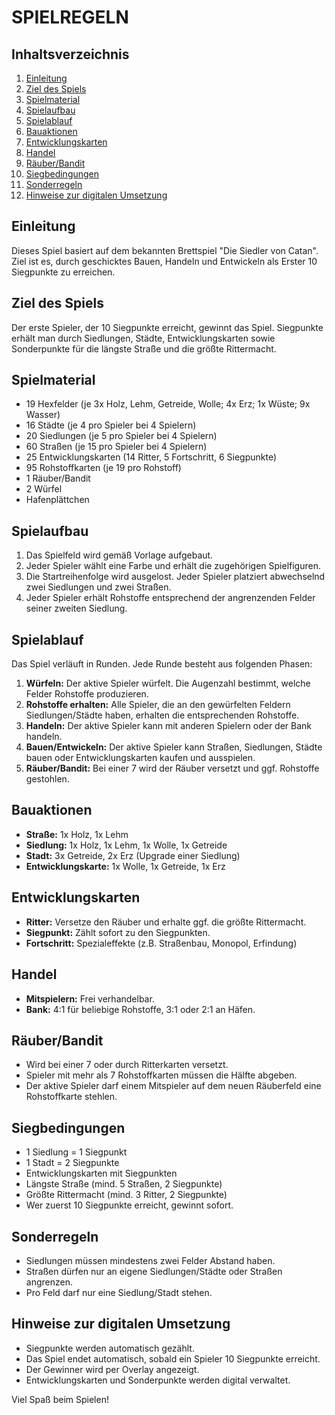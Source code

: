 # SPIELREGELN

## Inhaltsverzeichnis
1. [Einleitung](#einleitung)
2. [Ziel des Spiels](#ziel-des-spiels)
3. [Spielmaterial](#spielmaterial)
4. [Spielaufbau](#spielaufbau)
5. [Spielablauf](#spielablauf)
6. [Bauaktionen](#bauaktionen)
7. [Entwicklungskarten](#entwicklungskarten)
8. [Handel](#handel)
9. [Räuber/Bandit](#räuberbandit)
10. [Siegbedingungen](#siegbedingungen)
11. [Sonderregeln](#sonderregeln)
12. [Hinweise zur digitalen Umsetzung](#hinweise-zur-digitalen-umsetzung)

## Einleitung
Dieses Spiel basiert auf dem bekannten Brettspiel "Die Siedler von Catan". Ziel ist es, durch geschicktes Bauen, Handeln und Entwickeln als Erster 10 Siegpunkte zu erreichen.

## Ziel des Spiels
Der erste Spieler, der 10 Siegpunkte erreicht, gewinnt das Spiel. Siegpunkte erhält man durch Siedlungen, Städte, Entwicklungskarten sowie Sonderpunkte für die längste Straße und die größte Rittermacht.

## Spielmaterial
- 19 Hexfelder (je 3x Holz, Lehm, Getreide, Wolle; 4x Erz; 1x Wüste; 9x Wasser)
- 16 Städte (je 4 pro Spieler bei 4 Spielern)
- 20 Siedlungen (je 5 pro Spieler bei 4 Spielern)
- 60 Straßen (je 15 pro Spieler bei 4 Spielern)
- 25 Entwicklungskarten (14 Ritter, 5 Fortschritt, 6 Siegpunkte)
- 95 Rohstoffkarten (je 19 pro Rohstoff)
- 1 Räuber/Bandit
- 2 Würfel
- Hafenplättchen

## Spielaufbau
1. Das Spielfeld wird gemäß Vorlage aufgebaut.
2. Jeder Spieler wählt eine Farbe und erhält die zugehörigen Spielfiguren.
3. Die Startreihenfolge wird ausgelost. Jeder Spieler platziert abwechselnd zwei Siedlungen und zwei Straßen.
4. Jeder Spieler erhält Rohstoffe entsprechend der angrenzenden Felder seiner zweiten Siedlung.

## Spielablauf
Das Spiel verläuft in Runden. Jede Runde besteht aus folgenden Phasen:
1. **Würfeln:** Der aktive Spieler würfelt. Die Augenzahl bestimmt, welche Felder Rohstoffe produzieren.
2. **Rohstoffe erhalten:** Alle Spieler, die an den gewürfelten Feldern Siedlungen/Städte haben, erhalten die entsprechenden Rohstoffe.
3. **Handeln:** Der aktive Spieler kann mit anderen Spielern oder der Bank handeln.
4. **Bauen/Entwickeln:** Der aktive Spieler kann Straßen, Siedlungen, Städte bauen oder Entwicklungskarten kaufen und ausspielen.
5. **Räuber/Bandit:** Bei einer 7 wird der Räuber versetzt und ggf. Rohstoffe gestohlen.

## Bauaktionen
- **Straße:** 1x Holz, 1x Lehm
- **Siedlung:** 1x Holz, 1x Lehm, 1x Wolle, 1x Getreide
- **Stadt:** 3x Getreide, 2x Erz (Upgrade einer Siedlung)
- **Entwicklungskarte:** 1x Wolle, 1x Getreide, 1x Erz

## Entwicklungskarten
- **Ritter:** Versetze den Räuber und erhalte ggf. die größte Rittermacht.
- **Siegpunkt:** Zählt sofort zu den Siegpunkten.
- **Fortschritt:** Spezialeffekte (z.B. Straßenbau, Monopol, Erfindung)

## Handel
- **Mitspielern:** Frei verhandelbar.
- **Bank:** 4:1 für beliebige Rohstoffe, 3:1 oder 2:1 an Häfen.

## Räuber/Bandit
- Wird bei einer 7 oder durch Ritterkarten versetzt.
- Spieler mit mehr als 7 Rohstoffkarten müssen die Hälfte abgeben.
- Der aktive Spieler darf einem Mitspieler auf dem neuen Räuberfeld eine Rohstoffkarte stehlen.

## Siegbedingungen
- 1 Siedlung = 1 Siegpunkt
- 1 Stadt = 2 Siegpunkte
- Entwicklungskarten mit Siegpunkten
- Längste Straße (mind. 5 Straßen, 2 Siegpunkte)
- Größte Rittermacht (mind. 3 Ritter, 2 Siegpunkte)
- Wer zuerst 10 Siegpunkte erreicht, gewinnt sofort.

## Sonderregeln
- Siedlungen müssen mindestens zwei Felder Abstand haben.
- Straßen dürfen nur an eigene Siedlungen/Städte oder Straßen angrenzen.
- Pro Feld darf nur eine Siedlung/Stadt stehen.

## Hinweise zur digitalen Umsetzung
- Siegpunkte werden automatisch gezählt.
- Das Spiel endet automatisch, sobald ein Spieler 10 Siegpunkte erreicht.
- Der Gewinner wird per Overlay angezeigt.
- Entwicklungskarten und Sonderpunkte werden digital verwaltet.

Viel Spaß beim Spielen!
